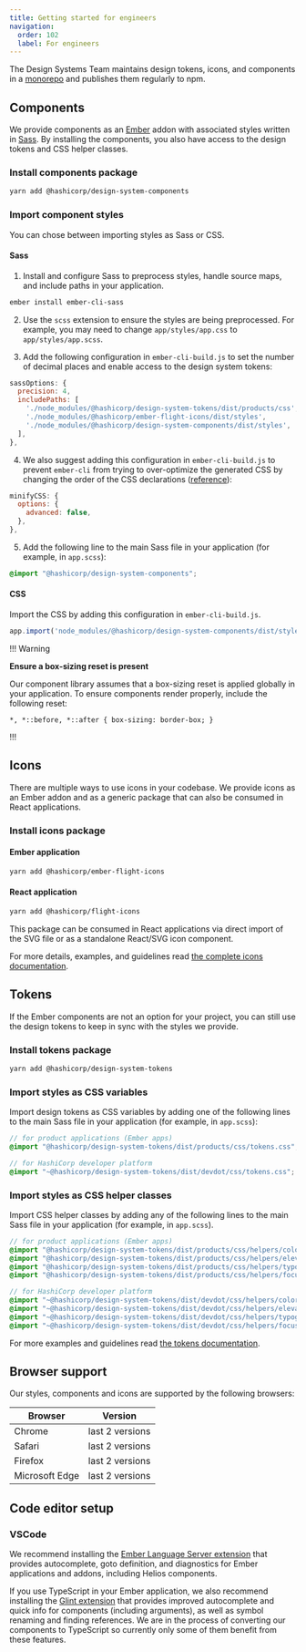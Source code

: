 ```yaml
---
title: Getting started for engineers
navigation:
  order: 102
  label: For engineers
---
```


The Design Systems Team maintains design tokens, icons, and components in a [monorepo](https://github.com/hashicorp/design-system) and publishes them regularly to npm.

## Components

We provide components as an [Ember](https://emberjs.com/) addon with associated styles written in [Sass](https://sass-lang.com/). By installing the components, you also have access to the design tokens and CSS helper classes.

### Install components package

```bash
yarn add @hashicorp/design-system-components
```

### Import component styles

You can chose between importing styles as Sass or CSS.

#### Sass

1. Install and configure Sass to preprocess styles, handle source maps, and include paths in your application.

```bash
ember install ember-cli-sass
```

2. Use the `scss` extension to ensure the styles are being preprocessed. For example, you may need to change `app/styles/app.css` to `app/styles/app.scss`.

3. Add the following configuration in `ember-cli-build.js` to set the number of decimal places and enable access to the design system tokens:

```js
sassOptions: {
  precision: 4,
  includePaths: [
    './node_modules/@hashicorp/design-system-tokens/dist/products/css',
    './node_modules/@hashicorp/ember-flight-icons/dist/styles',
    './node_modules/@hashicorp/design-system-components/dist/styles',
  ],
},
```

4. We also suggest adding this configuration in `ember-cli-build.js` to prevent `ember-cli` from trying to over-optimize the generated CSS by changing the order of the CSS declarations ([reference](https://github.com/hashicorp/cloud-ui/pull/3112)):

```js
minifyCSS: {
  options: {
    advanced: false,
  },
},
```

5. Add the following line to the main Sass file in your application (for example, in `app.scss`):

```scss
@import "@hashicorp/design-system-components";
```

#### CSS

Import the CSS by adding this configuration in `ember-cli-build.js`.

```js
app.import('node_modules/@hashicorp/design-system-components/dist/styles/@hashicorp/design-system-components.css');
```

!!! Warning

**Ensure a box-sizing reset is present**

Our component library assumes that a box-sizing reset is applied globally in your application. To ensure components render properly, include the following reset:

`*, *::before, *::after { box-sizing: border-box; }`

!!!


## Icons

There are multiple ways to use icons in your codebase. We provide icons as an Ember addon and as a generic package that can also be consumed in React applications.

### Install icons package

#### Ember application

```bash
yarn add @hashicorp/ember-flight-icons
```

#### React application

```bash
yarn add @hashicorp/flight-icons
```

This package can be consumed in React applications via direct import of the SVG file or as a standalone React/SVG icon component.

For more details, examples, and guidelines read [the complete icons documentation](/icons/library).


## Tokens

If the Ember components are not an option for your project, you can still use the design tokens to keep in sync with the styles we provide.

### Install tokens package

```bash
yarn add @hashicorp/design-system-tokens
```

### Import styles as CSS variables

Import design tokens as CSS variables by adding one of the following lines to the main Sass file in your application (for example, in `app.scss`):

```scss
// for product applications (Ember apps)
@import "@hashicorp/design-system-tokens/dist/products/css/tokens.css";

// for HashiCorp developer platform
@import "~@hashicorp/design-system-tokens/dist/devdot/css/tokens.css";
```

### Import styles as CSS helper classes

Import CSS helper classes by adding any of the following lines to the main Sass file in your application (for example, in `app.scss`).

```scss
// for product applications (Ember apps)
@import "@hashicorp/design-system-tokens/dist/products/css/helpers/colors.css";
@import "@hashicorp/design-system-tokens/dist/products/css/helpers/elevation.css";
@import "@hashicorp/design-system-tokens/dist/products/css/helpers/typography.css";
@import "@hashicorp/design-system-tokens/dist/products/css/helpers/focus-ring.css";

// for HashiCorp developer platform
@import "~@hashicorp/design-system-tokens/dist/devdot/css/helpers/colors.css";
@import "~@hashicorp/design-system-tokens/dist/devdot/css/helpers/elevation.css";
@import "~@hashicorp/design-system-tokens/dist/devdot/css/helpers/typography.css";
@import "~@hashicorp/design-system-tokens/dist/devdot/css/helpers/focus-ring.css";
```

For more examples and guidelines read [the tokens documentation](/foundations/tokens).

## Browser support

Our styles, components and icons are supported by the following browsers:

| Browser        | Version         |
|----------------|-----------------|
| Chrome         | last 2 versions |
| Safari         | last 2 versions |
| Firefox        | last 2 versions |
| Microsoft Edge | last 2 versions |

## Code editor setup

### VSCode

We recommend installing the [Ember Language Server extension](https://marketplace.visualstudio.com/items?itemName=lifeart.vscode-ember-unstable) that provides autocomplete, goto definition, and diagnostics for Ember applications and addons, including Helios components.

If you use TypeScript in your Ember application, we also recommend installing the [Glint extension](https://marketplace.visualstudio.com/items?itemName=typed-ember.glint-vscode) that provides improved autocomplete and quick info for components (including arguments), as well as symbol renaming and finding references. We are in the process of converting our components to TypeScript so currently only some of them benefit from these features.
